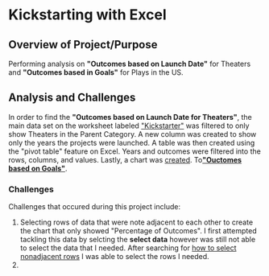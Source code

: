 # Kickstarting with Excel
## Overview of Project/Purpose
Performing analysis on **"Outcomes based on Launch Date"** for Theaters and **"Outcomes based in Goals"** for Plays in the US.
## Analysis and Challenges 
In order to find the **"Outcomes based on Launch Date for Theaters"**, the main data set on the worksheet labeled ["Kickstarter"](https://user-images.githubusercontent.com/90367435/132954646-93b101f0-d8b1-4905-a249-2270800c6cc9.png) was filtered to only show Theaters in the Parent Category. A new column was created to show only the years the projects were launched. A table was then created using the "pivot table" feature on Excel. Years and outcomes were filtered into the rows, columns, and values. Lastly, a chart was [created](https://user-images.githubusercontent.com/90367435/132954844-b0441f4e-a5c3-4747-931d-75b01040ce6c.png). To[**"Ouctomes based on Goals"**](https://user-images.githubusercontent.com/90367435/132954897-c227865f-e122-41c5-bec6-4769adc543b7.png).
### **Challenges**
Challenges that occured during this project include:
1. Selecting rows of data that were note adjacent to each other to create the chart that only showed "Percentage of Outcomes". I first attempted tackling this data by selcting the **select data** however was still not able to select the data that I needed. After searching for [how to select nonadjacent rows](www.google.com) I was able to select the rows I needed. 
2. 
 



